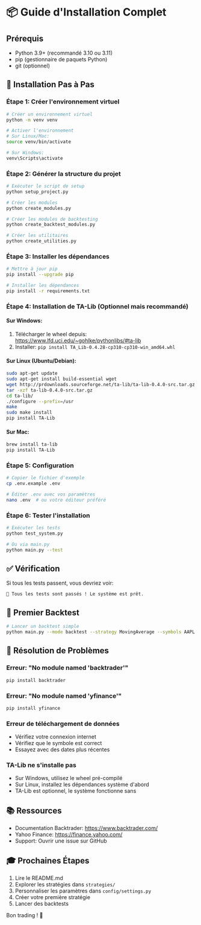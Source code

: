 # 📦 Guide d'Installation Complet

## Prérequis

- Python 3.9+ (recommandé 3.10 ou 3.11)
- pip (gestionnaire de paquets Python)
- git (optionnel)

## 🚀 Installation Pas à Pas

### Étape 1: Créer l'environnement virtuel

```bash
# Créer un environnement virtuel
python -m venv venv

# Activer l'environnement
# Sur Linux/Mac:
source venv/bin/activate

# Sur Windows:
venv\Scripts\activate
```

### Étape 2: Générer la structure du projet

```bash
# Exécuter le script de setup
python setup_project.py

# Créer les modules
python create_modules.py

# Créer les modules de backtesting
python create_backtest_modules.py

# Créer les utilitaires
python create_utilities.py
```

### Étape 3: Installer les dépendances

```bash
# Mettre à jour pip
pip install --upgrade pip

# Installer les dépendances
pip install -r requirements.txt
```

### Étape 4: Installation de TA-Lib (Optionnel mais recommandé)

#### Sur Windows:
1. Télécharger le wheel depuis: https://www.lfd.uci.edu/~gohlke/pythonlibs/#ta-lib
2. Installer: `pip install TA_Lib‑0.4.28‑cp310‑cp310‑win_amd64.whl`

#### Sur Linux (Ubuntu/Debian):
```bash
sudo apt-get update
sudo apt-get install build-essential wget
wget http://prdownloads.sourceforge.net/ta-lib/ta-lib-0.4.0-src.tar.gz
tar -xzf ta-lib-0.4.0-src.tar.gz
cd ta-lib/
./configure --prefix=/usr
make
sudo make install
pip install TA-Lib
```

#### Sur Mac:
```bash
brew install ta-lib
pip install TA-Lib
```

### Étape 5: Configuration

```bash
# Copier le fichier d'exemple
cp .env.example .env

# Éditer .env avec vos paramètres
nano .env  # ou votre éditeur préféré
```

### Étape 6: Tester l'installation

```bash
# Exécuter les tests
python test_system.py

# Ou via main.py
python main.py --test
```

## ✅ Vérification

Si tous les tests passent, vous devriez voir:

```
🎉 Tous les tests sont passés ! Le système est prêt.
```

## 🎯 Premier Backtest

```bash
# Lancer un backtest simple
python main.py --mode backtest --strategy MovingAverage --symbols AAPL
```

## 🔧 Résolution de Problèmes

### Erreur: "No module named 'backtrader'"
```bash
pip install backtrader
```

### Erreur: "No module named 'yfinance'"
```bash
pip install yfinance
```

### Erreur de téléchargement de données
- Vérifiez votre connexion internet
- Vérifiez que le symbole est correct
- Essayez avec des dates plus récentes

### TA-Lib ne s'installe pas
- Sur Windows, utilisez le wheel pré-compilé
- Sur Linux, installez les dépendances système d'abord
- TA-Lib est optionnel, le système fonctionne sans

## 📚 Ressources

- Documentation Backtrader: https://www.backtrader.com/
- Yahoo Finance: https://finance.yahoo.com/
- Support: Ouvrir une issue sur GitHub

## 🎓 Prochaines Étapes

1. Lire le README.md
2. Explorer les stratégies dans `strategies/`
3. Personnaliser les paramètres dans `config/settings.py`
4. Créer votre première stratégie
5. Lancer des backtests

Bon trading ! 🚀
